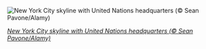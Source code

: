 
![New York City skyline with United Nations headquarters (© Sean Pavone/Alamy)](https://cn.bing.com//th?id=OHR.UNBuilding_EN-US0522265387_1920x1080.jpg&rf=LaDigue_1920x1080.jpg&pid=hp)

*[New York City skyline with United Nations headquarters (© Sean Pavone/Alamy)](https://www.bing.com/search?q=united+nations&form=hpcapt&filters=HpDate%3a%2220201024_0700%22)*
